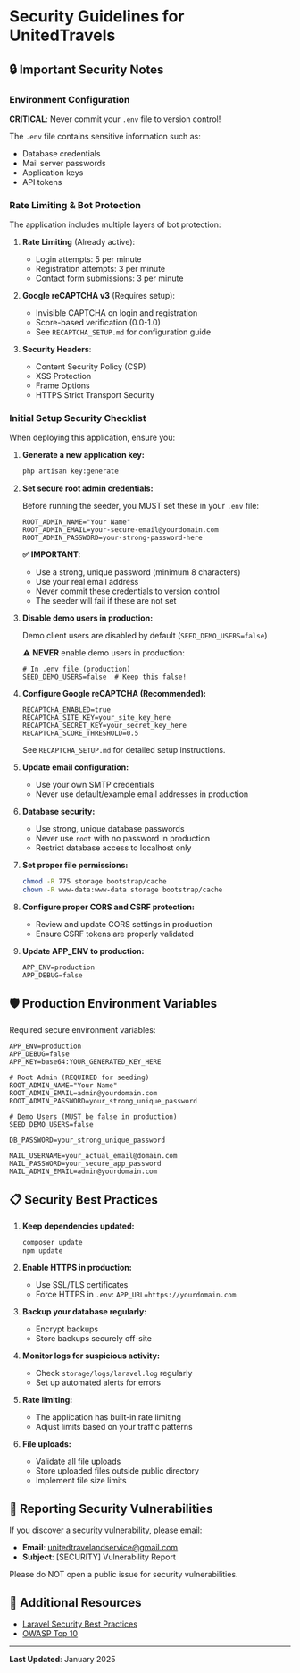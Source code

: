 # Security Guidelines for UnitedTravels

## 🔒 Important Security Notes

### Environment Configuration

**CRITICAL**: Never commit your `.env` file to version control!

The `.env` file contains sensitive information such as:
- Database credentials
- Mail server passwords
- Application keys
- API tokens

### Rate Limiting & Bot Protection

The application includes multiple layers of bot protection:

1. **Rate Limiting** (Already active):
   - Login attempts: 5 per minute
   - Registration attempts: 3 per minute
   - Contact form submissions: 3 per minute

2. **Google reCAPTCHA v3** (Requires setup):
   - Invisible CAPTCHA on login and registration
   - Score-based verification (0.0-1.0)
   - See `RECAPTCHA_SETUP.md` for configuration guide

3. **Security Headers**:
   - Content Security Policy (CSP)
   - XSS Protection
   - Frame Options
   - HTTPS Strict Transport Security

### Initial Setup Security Checklist

When deploying this application, ensure you:

1. **Generate a new application key:**
   ```bash
   php artisan key:generate
   ```

2. **Set secure root admin credentials:**
   
   Before running the seeder, you MUST set these in your `.env` file:
   ```env
   ROOT_ADMIN_NAME="Your Name"
   ROOT_ADMIN_EMAIL=your-secure-email@yourdomain.com
   ROOT_ADMIN_PASSWORD=your-strong-password-here
   ```

   **✅ IMPORTANT**: 
   - Use a strong, unique password (minimum 8 characters)
   - Use your real email address
   - Never commit these credentials to version control
   - The seeder will fail if these are not set

3. **Disable demo users in production:**
   
   Demo client users are disabled by default (`SEED_DEMO_USERS=false`)
   
   **⚠️ NEVER** enable demo users in production:
   ```env
   # In .env file (production)
   SEED_DEMO_USERS=false  # Keep this false!
   ```

4. **Configure Google reCAPTCHA (Recommended):**
   ```env
   RECAPTCHA_ENABLED=true
   RECAPTCHA_SITE_KEY=your_site_key_here
   RECAPTCHA_SECRET_KEY=your_secret_key_here
   RECAPTCHA_SCORE_THRESHOLD=0.5
   ```
   See `RECAPTCHA_SETUP.md` for detailed setup instructions.

5. **Update email configuration:**
   - Use your own SMTP credentials
   - Never use default/example email addresses in production

6. **Database security:**
   - Use strong, unique database passwords
   - Never use `root` with no password in production
   - Restrict database access to localhost only

7. **Set proper file permissions:**
   ```bash
   chmod -R 775 storage bootstrap/cache
   chown -R www-data:www-data storage bootstrap/cache
   ```

7. **Configure proper CORS and CSRF protection:**
   - Review and update CORS settings in production
   - Ensure CSRF tokens are properly validated

8. **Update APP_ENV to production:**
   ```
   APP_ENV=production
   APP_DEBUG=false
   ```

## 🛡️ Production Environment Variables

Required secure environment variables:

```env
APP_ENV=production
APP_DEBUG=false
APP_KEY=base64:YOUR_GENERATED_KEY_HERE

# Root Admin (REQUIRED for seeding)
ROOT_ADMIN_NAME="Your Name"
ROOT_ADMIN_EMAIL=admin@yourdomain.com
ROOT_ADMIN_PASSWORD=your_strong_unique_password

# Demo Users (MUST be false in production)
SEED_DEMO_USERS=false

DB_PASSWORD=your_strong_unique_password

MAIL_USERNAME=your_actual_email@domain.com
MAIL_PASSWORD=your_secure_app_password
MAIL_ADMIN_EMAIL=admin@yourdomain.com
```

## 📋 Security Best Practices

1. **Keep dependencies updated:**
   ```bash
   composer update
   npm update
   ```

2. **Enable HTTPS in production:**
   - Use SSL/TLS certificates
   - Force HTTPS in `.env`: `APP_URL=https://yourdomain.com`

3. **Backup your database regularly:**
   - Encrypt backups
   - Store backups securely off-site

4. **Monitor logs for suspicious activity:**
   - Check `storage/logs/laravel.log` regularly
   - Set up automated alerts for errors

5. **Rate limiting:**
   - The application has built-in rate limiting
   - Adjust limits based on your traffic patterns

6. **File uploads:**
   - Validate all file uploads
   - Store uploaded files outside public directory
   - Implement file size limits

## 🚨 Reporting Security Vulnerabilities

If you discover a security vulnerability, please email:
- **Email**: unitedtravelandservice@gmail.com
- **Subject**: [SECURITY] Vulnerability Report

Please do NOT open a public issue for security vulnerabilities.

## 📝 Additional Resources

- [Laravel Security Best Practices](https://laravel.com/docs/11.x/security)
- [OWASP Top 10](https://owasp.org/www-project-top-ten/)

---

**Last Updated**: January 2025

